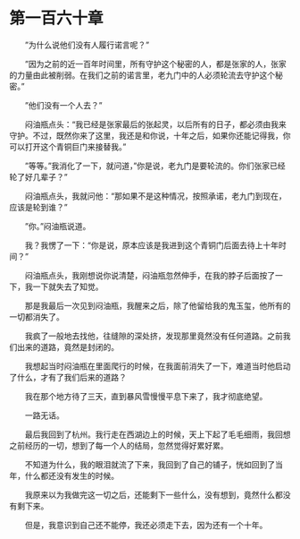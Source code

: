 # 第一百六十章


　　”为什么说他们没有人履行诺言呢？”

　　”因为之前的近一百年时间里，所有守护这个秘密的人，都是张家的人，张家的力量由此被削弱。在我们之前的诺言里，老九门中的人必须轮流去守护这个秘密。”

　　”他们没有一个人去？”

　　闷油瓶点头：“我已经是张家最后的张起灵，以后所有的日子，都必须由我来守护。不过，既然你来了这里，我还是和你说，十年之后，如果你还能记得我，你可以打开这个青铜巨门来接替我。”

　　”等等。”我消化了一下，就问道，”你是说，老九门是要轮流的。你们张家已经轮了好几辈子？”

　　闷油瓶点头，我就问他：“那如果不是这种情况，按照承诺，老九门到现在，应该是轮到谁？”

　　”你。”闷油瓶说道。

　　我？我愣了一下：“你是说，原本应该是我进到这个青铜门后面去待上十年时间？”

　　闷油瓶点头，我刚想说你说清楚，闷油瓶忽然伸手，在我的脖子后面按了一下，我一下就失去了知觉。

　　那是我最后一次见到闷油瓶，我醒来之后，除了他留给我的鬼玉玺，他所有的一切都消失了。

　　我疯了一般地去找他，往缝隙的深处挤，发现那里竟然没有任何道路。之前我们出来的道路，竟然是封闭的。

　　我想起当时闷油瓶在里面爬行的时候，在我面前消失了一下，难道当时他启动了什么，才有了我们后来的道路？

　　我在那个地方待了三天，直到暴风雪慢慢平息下来了，我才彻底绝望。

　　一路无话。

　　最后我回到了杭州。我行走在西湖边上的时候，天上下起了毛毛细雨，我回想之前经历的一切，想到了每一个人的结局，忽然觉得好累好累。

　　不知道为什么，我的眼泪就流了下来，我回到了自己的铺子，恍如回到了当年，什么都还没有发生的时候。

　　我原来以为我做完这一切之后，还能剩下一些什么，没有想到，竟然什么都没有剩下来。

　　但是，我意识到自己还不能停，我还必须走下去，因为还有一个十年。

